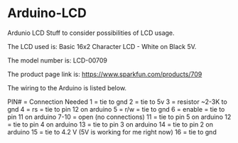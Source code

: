 Arduino-LCD
===========

Ardunio LCD Stuff to consider possibilities of LCD usage.

The LCD used is: Basic 16x2 Character LCD - White on Black 5V.

The model number is: LCD-00709

The product page link is: https://www.sparkfun.com/products/709

The wiring to the Arduino is listed below.

PIN# = Connection Needed
1    = tie to gnd
2    = tie to 5v
3    = resistor ~2-3K to gnd
4    = rs = tie to pin 12 on arduino
5    = r/w = tie to gnd
6    = enable = tie to pin 11 on arduino
7-10 = open (no connections)
11   = tie to pin 5 on arduino
12   = tie to pin 4 on arduino
13   = tie to pin 3 on arduino
14   = tie to pin 2 on arduino
15   = tie to 4.2 V (5V is working for me right now)
16   = tie to gnd

